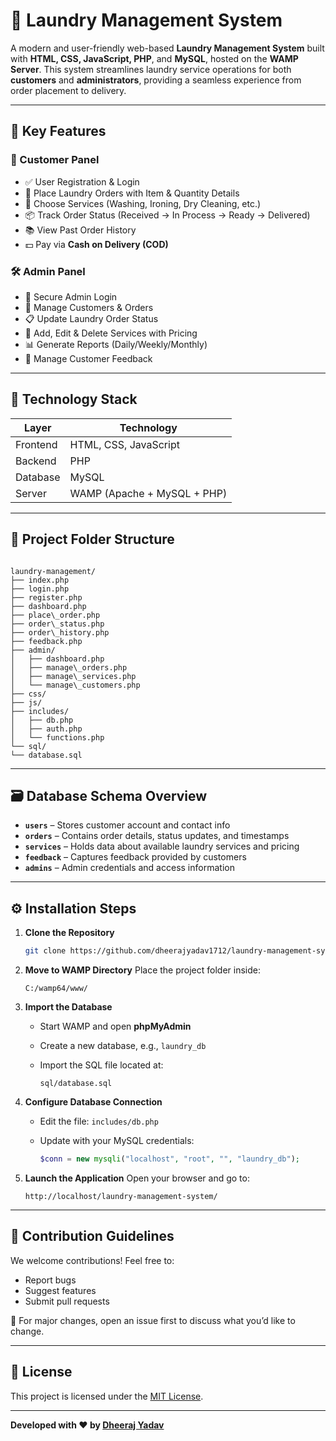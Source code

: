 # 🧺 Laundry Management System

A modern and user-friendly web-based **Laundry Management System** built with **HTML, CSS, JavaScript, PHP**, and **MySQL**, hosted on the **WAMP Server**. This system streamlines laundry service operations for both **customers** and **administrators**, providing a seamless experience from order placement to delivery.

---

## 🚀 Key Features

### 👤 Customer Panel
- ✅ User Registration & Login
- 🧾 Place Laundry Orders with Item & Quantity Details
- 🧼 Choose Services (Washing, Ironing, Dry Cleaning, etc.)
- 📦 Track Order Status (Received → In Process → Ready → Delivered)
- 📚 View Past Order History
- 💵 Pay via **Cash on Delivery (COD)**

### 🛠️ Admin Panel
- 🔐 Secure Admin Login
- 👥 Manage Customers & Orders
- 📋 Update Laundry Order Status
- 🧾 Add, Edit & Delete Services with Pricing
- 📊 Generate Reports (Daily/Weekly/Monthly)
- 💬 Manage Customer Feedback

---

## 🧰 Technology Stack

| Layer      | Technology           |
|------------|----------------------|
| Frontend   | HTML, CSS, JavaScript |
| Backend    | PHP                  |
| Database   | MySQL                |
| Server     | WAMP (Apache + MySQL + PHP) |

---

## 📁 Project Folder Structure



```

laundry-management/
├── index.php
├── login.php
├── register.php
├── dashboard.php
├── place\_order.php
├── order\_status.php
├── order\_history.php
├── feedback.php
├── admin/
│   ├── dashboard.php
│   ├── manage\_orders.php
│   ├── manage\_services.php
│   └── manage\_customers.php
├── css/
├── js/
├── includes/
│   ├── db.php
│   ├── auth.php
│   └── functions.php
└── sql/
└── database.sql

````


---

## 🗃️ Database Schema Overview

- **`users`** – Stores customer account and contact info  
- **`orders`** – Contains order details, status updates, and timestamps  
- **`services`** – Holds data about available laundry services and pricing  
- **`feedback`** – Captures feedback provided by customers  
- **`admins`** – Admin credentials and access information  

---

## ⚙️ Installation Steps

1. **Clone the Repository**
   ```bash
   git clone https://github.com/dheerajyadav1712/laundry-management-system.git
   ```


2. **Move to WAMP Directory**
   Place the project folder inside:

   ```
   C:/wamp64/www/
   ```

3. **Import the Database**

   * Start WAMP and open **phpMyAdmin**
   * Create a new database, e.g., `laundry_db`
   * Import the SQL file located at:

     ```
     sql/database.sql
     ```

4. **Configure Database Connection**

   * Edit the file: `includes/db.php`
   * Update with your MySQL credentials:

     ```php
     $conn = new mysqli("localhost", "root", "", "laundry_db");
     ```

5. **Launch the Application**
   Open your browser and go to:

   ```
   http://localhost/laundry-management-system/
   ```

---

## 🙌 Contribution Guidelines

We welcome contributions! Feel free to:

* Report bugs
* Suggest features
* Submit pull requests

📌 For major changes, open an issue first to discuss what you’d like to change.

---

## 📄 License

This project is licensed under the [MIT License](LICENSE).

---

**Developed with ❤️ by [Dheeraj Yadav](https://github.com/dheerajyadav1712)**

```

